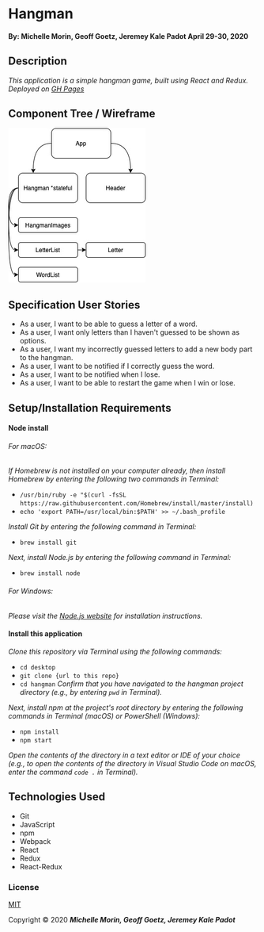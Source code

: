 # Hangman

#### By: Michelle Morin, Geoff Goetz, Jeremey Kale Padot April 29-30, 2020

## Description

_This application is a simple hangman game, built using React and Redux. Deployed on [GH Pages](https://michelle-morin.github.io/hangman/)_

## Component Tree / Wireframe
![component tree](componenttree.jpg)

## Specification User Stories
* As a user, I want to be able to guess a letter of a word.
* As a user, I want only letters than I haven't guessed to be shown as options.
* As a user, I want my incorrectly guessed letters to add a new body part to the hangman.
* As a user, I want to be notified if I correctly guess the word.
* As a user, I want to be notified when I lose.
* As a user, I want to be able to restart the game when I win or lose.

## Setup/Installation Requirements

#### Node install

###### For macOS:
_If Homebrew is not installed on your computer already, then install Homebrew by entering the following two commands in Terminal:_
* ``/usr/bin/ruby -e "$(curl -fsSL https://raw.githubusercontent.com/Homebrew/install/master/install)``
* ``echo 'export PATH=/usr/local/bin:$PATH' >> ~/.bash_profile``

_Install Git by entering the following command in Terminal:_
* ``brew install git``

_Next, install Node.js by entering the following command in Terminal:_
* ``brew install node``

###### For Windows:
_Please visit the [Node.js website](https://nodejs.org/en/download/) for installation instructions._

#### Install this application

_Clone this repository via Terminal using the following commands:_
* ``cd desktop``
* ``git clone {url to this repo}``
* ``cd hangman``
_Confirm that you have navigated to the hangman project directory (e.g., by entering ``pwd`` in Terminal)._

_Next, install npm at the project's root directory by entering the following commands in Terminal (macOS) or PowerShell (Windows):_
* ``npm install``
* ``npm start``

_Open the contents of the directory in a text editor or IDE of your choice (e.g., to open the contents of the directory in Visual Studio Code on macOS, enter the command ``code .`` in Terminal)._

## Technologies Used

* Git
* JavaScript
* npm
* Webpack
* React
* Redux
* React-Redux

### License

[MIT](https://choosealicense.com/licenses/mit/)

Copyright &copy; 2020 **_Michelle Morin, Geoff Goetz, Jeremey Kale Padot_** 